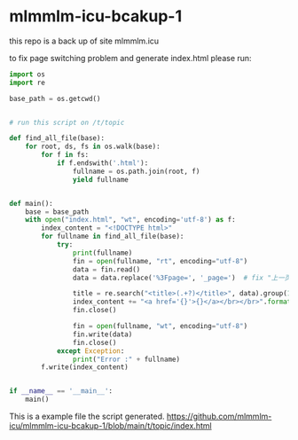 # mlmmlm-icu-bcakup-1

this repo is a back up of site mlmmlm.icu

to fix page switching problem and generate index.html please run:

``` python
import os
import re

base_path = os.getcwd()


# run this script on /t/topic

def find_all_file(base):
    for root, ds, fs in os.walk(base):
        for f in fs:
            if f.endswith('.html'):
                fullname = os.path.join(root, f)
                yield fullname


def main():
    base = base_path
    with open("index.html", "wt", encoding='utf-8') as f:
        index_content = "<!DOCTYPE html>"
        for fullname in find_all_file(base):
            try:
                print(fullname)
                fin = open(fullname, "rt", encoding="utf-8")
                data = fin.read()
                data = data.replace('%3Fpage=', '_page=')  # fix "上一页" "下一页"

                title = re.search("<title>(.+?)</title>", data).group(1)
                index_content += "<a href='{}'>{}</a></br></br>".format("file:///" + fullname, title)
                fin.close()

                fin = open(fullname, "wt", encoding="utf-8")
                fin.write(data)
                fin.close()
            except Exception:
                print("Error :" + fullname)
        f.write(index_content)


if __name__ == '__main__':
    main()

```

This is a example file the script generated.
https://github.com/mlmmlm-icu/mlmmlm-icu-bcakup-1/blob/main/t/topic/index.html

